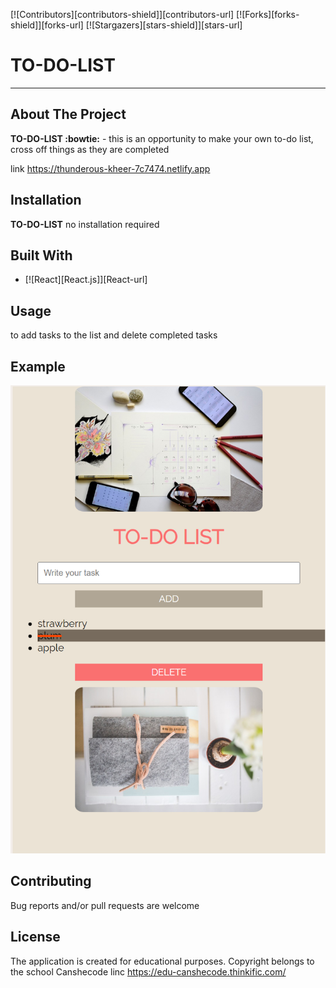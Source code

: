 [![Contributors][contributors-shield]][contributors-url]
[![Forks][forks-shield]][forks-url]
[![Stargazers][stars-shield]][stars-url]

# TO-DO-LIST
_________________________
## About The Project

**TO-DO-LIST :bowtie:** - this is an opportunity to make your own to-do list, cross off things as they are completed

link https://thunderous-kheer-7c7474.netlify.app

## Installation

**TO-DO-LIST** no installation required

## Built With
* [![React][React.js]][React-url]

## Usage
to add tasks to the list and delete completed tasks

## Example
![photo](src/example.png)


## Contributing
Bug reports and/or pull requests are welcome

## License
The application is created for educational purposes. 
Copyright belongs to the school Canshecode
linc https://edu-canshecode.thinkific.com/